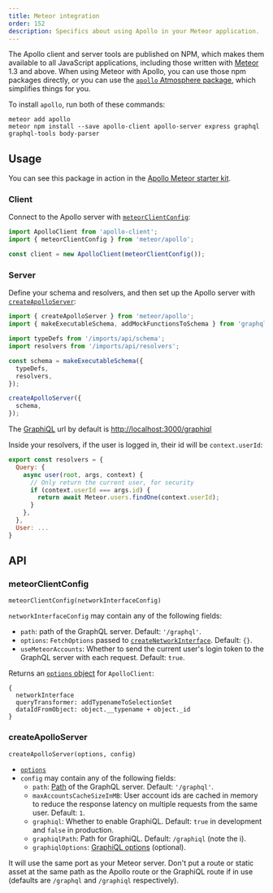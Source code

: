 ```yaml
---
title: Meteor integration
order: 152
description: Specifics about using Apollo in your Meteor application.
---
```


The Apollo client and server tools are published on NPM, which makes them available to all JavaScript applications, including those written with [Meteor](https://www.meteor.com/) 1.3 and above. When using Meteor with Apollo, you can use those npm packages directly, or you can use the [`apollo` Atmosphere package](https://github.com/apollostack/meteor-integration/), which simplifies things for you.

To install `apollo`, run both of these commands:

```text
meteor add apollo
meteor npm install --save apollo-client apollo-server express graphql graphql-tools body-parser
```

## Usage

You can see this package in action in the [Apollo Meteor starter kit](https://github.com/apollostack/meteor-starter-kit).

### Client

Connect to the Apollo server with [`meteorClientConfig`](#meteorClientConfig):

```js
import ApolloClient from 'apollo-client';
import { meteorClientConfig } from 'meteor/apollo';

const client = new ApolloClient(meteorClientConfig());
```

### Server

Define your schema and resolvers, and then set up the Apollo server with [`createApolloServer`](#createApolloServer):

```js
import { createApolloServer } from 'meteor/apollo';
import { makeExecutableSchema, addMockFunctionsToSchema } from 'graphql-tools';

import typeDefs from '/imports/api/schema';
import resolvers from '/imports/api/resolvers';

const schema = makeExecutableSchema({
  typeDefs,
  resolvers,
});

createApolloServer({
  schema,
});
```

The [GraphiQL](https://github.com/graphql/graphiql) url by default is [http://localhost:3000/graphiql](http://localhost:3000/graphiql)

Inside your resolvers, if the user is logged in, their id will be  `context.userId`:

```js
export const resolvers = {
  Query: {
    async user(root, args, context) {
      // Only return the current user, for security
      if (context.userId === args.id) {
        return await Meteor.users.findOne(context.userId);
      }
    },
  },
  User: ...
}
```

## API

### meteorClientConfig

`meteorClientConfig(networkInterfaceConfig)`

`networkInterfaceConfig` may contain any of the following fields:
- `path`: path of the GraphQL server. Default: `'/graphql'`.
- `options`: `FetchOptions` passed to [`createNetworkInterface`](http://dev.apollodata.com/core/apollo-client-api.html#createNetworkInterface). Default: `{}`.
- `useMeteorAccounts`: Whether to send the current user's login token to the GraphQL server with each request. Default: `true`.

Returns an [`options` object](http://0.0.0.0:4000/apollo-client/index.html#ApolloClient) for `ApolloClient`:

```
{
  networkInterface
  queryTransformer: addTypenameToSelectionSet
  dataIdFromObject: object.__typename + object._id
}
```

### createApolloServer

`createApolloServer(options, config)`

- [`options`](http://docs.apollostack.com/apollo-server/tools.html#apolloServer)
- `config` may contain any of the following fields:
  - `path`: [Path](http://expressjs.com/en/api.html#app.use) of the GraphQL server. Default: `'/graphql'`.
  - `maxAccountsCacheSizeInMB`: User account ids are cached in memory to reduce the response latency on multiple requests from the same user. Default: `1`.
  - `graphiql`: Whether to enable GraphiQL. Default: `true` in development and `false` in production.
  - `graphiqlPath`: Path for GraphiQL. Default: `/graphiql` (note the i).
  - `graphiqlOptions`: [GraphiQL options](http://docs.apollostack.com/apollo-server/graphiql.html#graphiqlOptions) (optional).



It will use the same port as your Meteor server. Don't put a route or static asset at the same path as the Apollo route or the GraphiQL route if in use (defaults are `/graphql` and `/graphiql` respectively).
